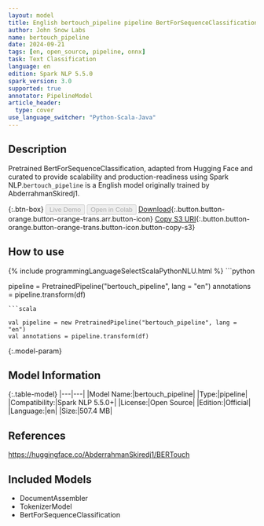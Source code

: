 ```yaml
---
layout: model
title: English bertouch_pipeline pipeline BertForSequenceClassification from AbderrahmanSkiredj1
author: John Snow Labs
name: bertouch_pipeline
date: 2024-09-21
tags: [en, open_source, pipeline, onnx]
task: Text Classification
language: en
edition: Spark NLP 5.5.0
spark_version: 3.0
supported: true
annotator: PipelineModel
article_header:
  type: cover
use_language_switcher: "Python-Scala-Java"
---
```


## Description

Pretrained BertForSequenceClassification, adapted from Hugging Face and curated to provide scalability and production-readiness using Spark NLP.`bertouch_pipeline` is a English model originally trained by AbderrahmanSkiredj1.

{:.btn-box}
<button class="button button-orange" disabled>Live Demo</button>
<button class="button button-orange" disabled>Open in Colab</button>
[Download](https://s3.amazonaws.com/auxdata.johnsnowlabs.com/public/models/bertouch_pipeline_en_5.5.0_3.0_1726954969814.zip){:.button.button-orange.button-orange-trans.arr.button-icon}
[Copy S3 URI](s3://auxdata.johnsnowlabs.com/public/models/bertouch_pipeline_en_5.5.0_3.0_1726954969814.zip){:.button.button-orange.button-orange-trans.button-icon.button-copy-s3}

## How to use



<div class="tabs-box" markdown="1">
{% include programmingLanguageSelectScalaPythonNLU.html %}
```python

pipeline = PretrainedPipeline("bertouch_pipeline", lang = "en")
annotations =  pipeline.transform(df)   

```
```scala

val pipeline = new PretrainedPipeline("bertouch_pipeline", lang = "en")
val annotations = pipeline.transform(df)

```
</div>

{:.model-param}
## Model Information

{:.table-model}
|---|---|
|Model Name:|bertouch_pipeline|
|Type:|pipeline|
|Compatibility:|Spark NLP 5.5.0+|
|License:|Open Source|
|Edition:|Official|
|Language:|en|
|Size:|507.4 MB|

## References

https://huggingface.co/AbderrahmanSkiredj1/BERTouch

## Included Models

- DocumentAssembler
- TokenizerModel
- BertForSequenceClassification